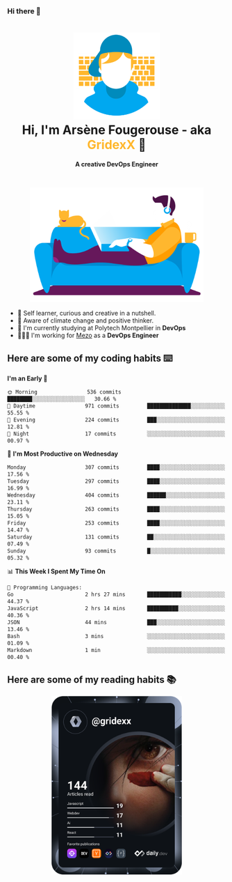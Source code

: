 ### Hi there 👋

<!--
**GridexX/gridexx** is a ✨ _special_ ✨ repository because its `README.md` (this file) appears on your GitHub profile.

Here are some ideas to get you started:

- 🔭 I’m currently working on ...
- 🌱 I’m currently learning ...
- 👯 I’m looking to collaborate on ...
- 🤔 I’m looking for help with ...
- 💬 Ask me about ...
- 📫 How to reach me: ...
- 😄 Pronouns: ...
- ⚡ Fun fact: ...
-->


<!-- Header -->
<h1 align="center">
  <img src="./images/user_profile.png" width="200">
  <br>
  Hi, I'm Arsène Fougerouse - aka <span style="color:#ffb72e">GridexX</span> 👋
</h1>


<p align="center">
  <b>A creative DevOps Engineer </b>
</p>
<br/>
<p align="center">
  <img src="./images/man_couch.png" width="400">
</p>

- 🎨 Self learner, curious and creative in a nutshell. 
- 🌱 Aware of climate change and positive thinker.
- 📕 I'm currently studying at Polytech Montpellier in **DevOps**
- 👨🏻‍💻 I'm working for [Mezo](https://meso-lr.umontpellier.fr/) as a **DevOps Engineer**


## Here are some of my coding habits ⌨️

<!-- Add a section about tech and Ops stack
  Like this one : https://github.com/Xanthus58#-tech-stack
-->
<!--START_SECTION:waka-->
**I'm an Early 🐤** 

```text
🌞 Morning                536 commits         ████████░░░░░░░░░░░░░░░░░   30.66 % 
🌆 Daytime                971 commits         ██████████████░░░░░░░░░░░   55.55 % 
🌃 Evening                224 commits         ███░░░░░░░░░░░░░░░░░░░░░░   12.81 % 
🌙 Night                  17 commits          ░░░░░░░░░░░░░░░░░░░░░░░░░   00.97 % 
```
📅 **I'm Most Productive on Wednesday** 

```text
Monday                   307 commits         ████░░░░░░░░░░░░░░░░░░░░░   17.56 % 
Tuesday                  297 commits         ████░░░░░░░░░░░░░░░░░░░░░   16.99 % 
Wednesday                404 commits         ██████░░░░░░░░░░░░░░░░░░░   23.11 % 
Thursday                 263 commits         ████░░░░░░░░░░░░░░░░░░░░░   15.05 % 
Friday                   253 commits         ████░░░░░░░░░░░░░░░░░░░░░   14.47 % 
Saturday                 131 commits         ██░░░░░░░░░░░░░░░░░░░░░░░   07.49 % 
Sunday                   93 commits          █░░░░░░░░░░░░░░░░░░░░░░░░   05.32 % 
```


📊 **This Week I Spent My Time On** 

```text
💬 Programming Languages: 
Go                       2 hrs 27 mins       ███████████░░░░░░░░░░░░░░   44.37 % 
JavaScript               2 hrs 14 mins       ██████████░░░░░░░░░░░░░░░   40.36 % 
JSON                     44 mins             ███░░░░░░░░░░░░░░░░░░░░░░   13.46 % 
Bash                     3 mins              ░░░░░░░░░░░░░░░░░░░░░░░░░   01.09 % 
Markdown                 1 min               ░░░░░░░░░░░░░░░░░░░░░░░░░   00.40 % 
```


<!--END_SECTION:waka-->

## Here are some of my reading habits 📚
<div  align="center">
  <img src="./images/devcard.svg" width="300">
</div>
